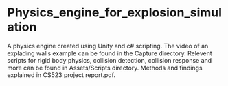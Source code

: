 # Physics_engine_for_explosion_simulation
A physics engine created using Unity and c# scripting. 
The video of an explading walls example can be found in the Capture directory.
Relevent scripts for rigid body physics, collision detection, collision response and more can be found in Assets/Scripts directory. Methods and findings explained in CS523 project report.pdf.
